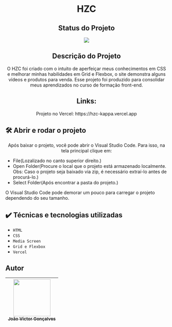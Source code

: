 <h1 align="center">HZC</h1>

<h2 align="center">Status do Projeto</h2>

<p align="center">
<img src="https://img.shields.io/badge/STATUS-EM%20DESENVOLVIMENTO-green">
</p>

<h2 align="center">Descrição do Projeto</h2>

<p align="center">O HZC foi criado com o intuito de aperfeiçar meus conhecimentos em CSS e melhorar minhas habilidades em Grid e Flexbox, o site demonstra alguns vídeos e produtos para venda. Esse projeto foi produzido para consolidar meus aprendizados no curso de formação front-end.</p>

<h2 align="center">Links:</h2>

<p align="center">Projeto no Vercel: https://hzc-kappa.vercel.app</p>

## 🛠️ Abrir e rodar o projeto

<p align="center">Após baixar o projeto, você pode abrir o Visual Studio Code. Para isso, na tela principal clique em:</p>
<ul>
  <li>File(Lozalizado no canto superior direito.)</li>
  <li>Open Folder(Procure o local que o projeto está armazenado localmente. Obs: Caso o projeto seja baixado via zip, é necessário extraí-lo antes de procurá-lo.)</li>
  <li>Select Folder(Após encontrar a pasta do projeto.)</li>
</ul>
<p>O Visual Studio Code pode demorar um pouco para carregar o projeto dependendo do seu tamanho.</p>

## ✔️ Técnicas e tecnologias utilizadas

- ``HTML``
- ``CSS``
- ``Media Screen``
- ``Grid e Flexbox``
- ``Vercel``

## Autor

| [<img src="https://avatars.githubusercontent.com/jvictorgs" width=115><br><sub>João Victor Gonçalves</sub>](https://github.com/jvictorgs) |
| :---: |


